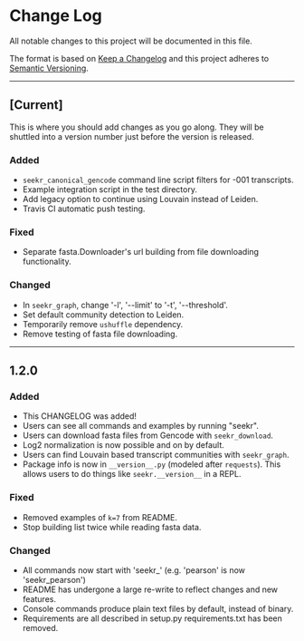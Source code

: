 # Change Log

All notable changes to this project will be documented in this file.

The format is based on [Keep a Changelog](http://keepachangelog.com/)
and this project adheres to [Semantic Versioning](http://semver.org/).

---

## [Current]

This is where you should add changes as you go along.
They will be shuttled into a version number just before the version is released.

### Added

* `seekr_canonical_gencode` command line script filters for -001 transcripts.
* Example integration script in the test directory.
* Add legacy option to continue using Louvain instead of Leiden.
* Travis CI automatic push testing.

### Fixed

* Separate fasta.Downloader's url building from file downloading functionality.

### Changed

* In `seekr_graph`, change '-l', '--limit' to '-t', '--threshold'.
* Set default community detection to Leiden.
* Temporarily remove `ushuffle` dependency.
* Remove testing of fasta file downloading.

---

## 1.2.0

### Added

* This CHANGELOG was added!
* Users can see all commands and examples by running "seekr".
* Users can download fasta files from Gencode with `seekr_download`.
* Log2 normalization is now possible and on by default.
* Users can find Louvain based transcript communities with `seekr_graph`.
* Package info is now in `__version__.py` (modeled after `requests`).
  This allows users to do things like `seekr.__version__` in a REPL.

### Fixed

* Removed examples of `k=7` from README.
* Stop building list twice while reading fasta data.

### Changed

* All commands now start with 'seekr_' (e.g. 'pearson' is now 'seekr_pearson')
* README has undergone a large re-write to reflect changes and new features.
* Console commands produce plain text files by default, instead of binary.
* Requirements are all described in setup.py
  requirements.txt has been removed.
